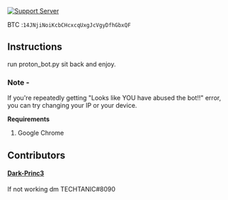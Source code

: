 [![Support Server](https://img.shields.io/discord/591914197219016707.svg?color=7289da&label=Dev+Line&logo=discord&style=forthebadge)](https://discord.gg/wFsfhJh4Rh)



BTC :`14JNjiNoiKcbCHcxcqUxgJcVgyDfhGbxQF` 

## Instructions
run proton_bot.py
sit back and enjoy.

### Note -
If you're repeatedly getting "Looks like YOU have abused the bot!!" error, you can try changing your IP or your device.

**Requirements**
1. Google Chrome

## Contributors
#### [Dark-Princ3](https://github.com/Dark-Princ3)


If not working dm TECHTANIC#8090

